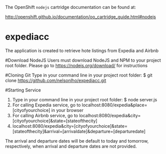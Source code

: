 The OpenShift `nodejs` cartridge documentation can be found at:

http://openshift.github.io/documentation/oo_cartridge_guide.html#nodejs
# expediacc

The application is created to retrieve hote listings from Expedia and Airbnb

#Download NodeJS
Users must download NodeJS and NPM to your project root folder.  Please go to https://nodejs.org/download/ for instructions

#Cloning Git
Type in your command line in your project root folder: 
$ git clone https://github.com/nelsonlho/expediacc.git

#Starting Service
1. Type in your command line in your project root folder: $ node server.js
2. For calling Expedia service, go to localhost:8080/expedia&place=[cityofyourchoice] in your browser
3. For calling Airbnb service, go to localhost:8080/expedia&city=[cityofyourchoice]&state=[stateofthecity] 
4. localhost:8080/expedia&city=[cityofyourchoice]&state=[stateofthecity]&arrival=[arrivaldate]&departure=[departuredate]

The arrival and departure dates will be default to today and tomorrow, respectively, when arrival and departure dates are not provided.

